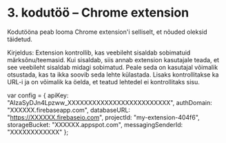 # 3. kodutöö – Chrome extension

Kodutööna peab looma Chrome extension'i selliselt, et nõuded oleksid täidetud.

Kirjeldus: Extension kontrollib, kas veebileht sisaldab sobimatuid märksõnu/teemasid. Kui sisaldab, siis annab extension kasutajale teada, et see veebileht sisaldab midagi sobimatud. Peale seda on kasutajal võimalik otsustada, kas ta ikka soovib seda lehte külastada. Lisaks kontrollitakse ka URL-i ja on võimalik ka öelda, et teatud lehtedel ei kontrollitaks sisu.


var config = {
  apiKey: "AIzaSyDJn4Lpzww_XXXXXXXXXXXXXXXXXXXXXXXXX",
  authDomain: "XXXXXX.firebaseapp.com",
  databaseURL: "https://XXXXXX.firebaseio.com",
  projectId: "my-extension-404f6",
  storageBucket: "XXXXXX.appspot.com",
  messagingSenderId: "XXXXXXXXXXXX"
};
